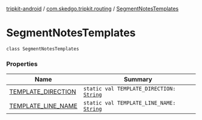[tripkit-android](../../index.md) / [com.skedgo.tripkit.routing](../index.md) / [SegmentNotesTemplates](./index.md)

# SegmentNotesTemplates

`class SegmentNotesTemplates`

### Properties

| Name | Summary |
|---|---|
| [TEMPLATE_DIRECTION](-t-e-m-p-l-a-t-e_-d-i-r-e-c-t-i-o-n.md) | `static val TEMPLATE_DIRECTION: `[`String`](https://kotlinlang.org/api/latest/jvm/stdlib/kotlin/-string/index.html) |
| [TEMPLATE_LINE_NAME](-t-e-m-p-l-a-t-e_-l-i-n-e_-n-a-m-e.md) | `static val TEMPLATE_LINE_NAME: `[`String`](https://kotlinlang.org/api/latest/jvm/stdlib/kotlin/-string/index.html) |
